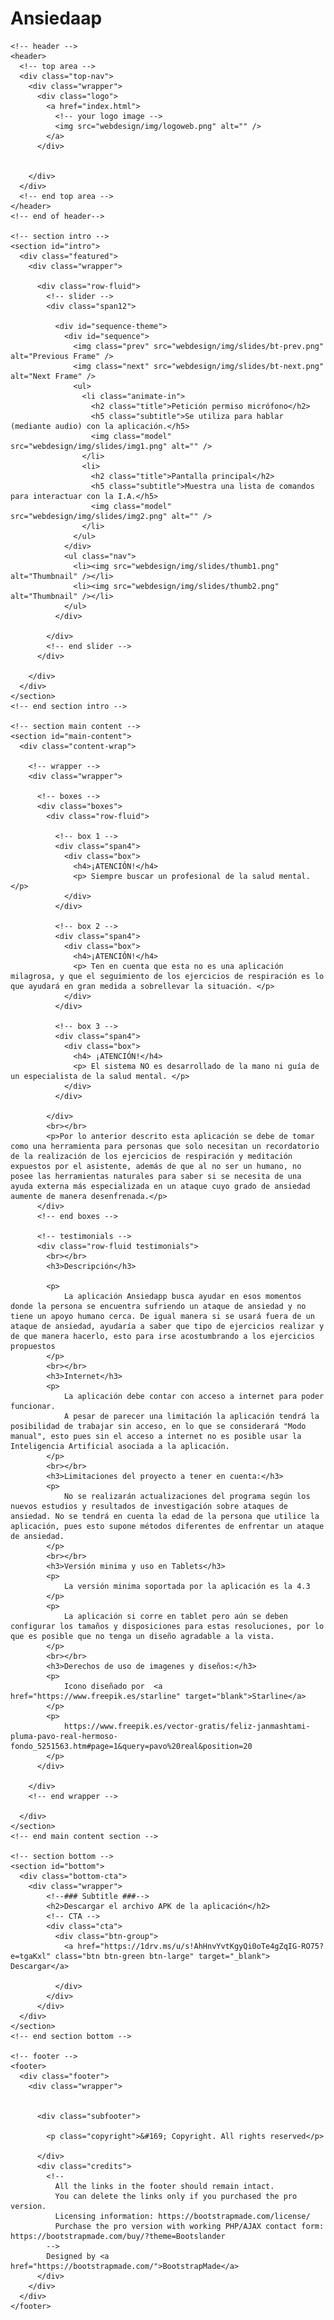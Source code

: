 # Ansiedaap
<!DOCTYPE HTML>
<html>

<head>

  <meta http-equiv="content-type" content="text/html; charset=utf-8" />
  <meta charset="utf-8">
  <meta name="viewport" content="width=device-width, initial-scale=1, maximum-scale=1">

  <title>Proyecto Ansiedapp</title>

  <meta name="keywords" content="" />
  <meta name="description" content="" />

  <!-- css -->
  <link rel="stylesheet" href="webdesign/css/bootstrap.css" />
  <link rel="stylesheet" href="webdesign/css/bootstrap-responsive.css" />
  <link rel="stylesheet" href="webdesign/css/prettyPhoto.css" />
  <link rel="stylesheet" href="webdesign/css/sequence.css" />
  <link rel="stylesheet" href="webdesign/css/style.css" />


  <!-- =======================================================
    Theme Name: Bootslander
    Theme URL: https://bootstrapmade.com/bootslander-free-bootstrap-landing-page-template/
    Author: BootstrapMade.com
    Author URL: https://bootstrapmade.com
	======================================================= -->
</head>

<body>

  <!-- main wrap -->
  <div class="main-wrap">

    <!-- header -->
    <header>
      <!-- top area -->
      <div class="top-nav">
        <div class="wrapper">
          <div class="logo">
            <a href="index.html">
              <!-- your logo image -->
              <img src="webdesign/img/logoweb.png" alt="" />
            </a>
          </div>

          
        </div>
      </div>
      <!-- end top area -->
    </header>
    <!-- end of header-->

    <!-- section intro -->
    <section id="intro">
      <div class="featured">
        <div class="wrapper">

          <div class="row-fluid">
            <!-- slider -->
            <div class="span12">

              <div id="sequence-theme">
                <div id="sequence">
                  <img class="prev" src="webdesign/img/slides/bt-prev.png" alt="Previous Frame" />
                  <img class="next" src="webdesign/img/slides/bt-next.png" alt="Next Frame" />
                  <ul>
                    <li class="animate-in">
                      <h2 class="title">Petición permiso micrófono</h2>
                      <h5 class="subtitle">Se utiliza para hablar (mediante audio) con la aplicación.</h5>
                      <img class="model" src="webdesign/img/slides/img1.png" alt="" />
                    </li>
                    <li>
                      <h2 class="title">Pantalla principal</h2>
                      <h5 class="subtitle">Muestra una lista de comandos para interactuar con la I.A.</h5>
                      <img class="model" src="webdesign/img/slides/img2.png" alt="" />
                    </li>
                  </ul>
                </div>
                <ul class="nav">
                  <li><img src="webdesign/img/slides/thumb1.png" alt="Thumbnail" /></li>
                  <li><img src="webdesign/img/slides/thumb2.png" alt="Thumbnail" /></li>
                </ul>
              </div>

            </div>
            <!-- end slider -->
          </div>

        </div>
      </div>
    </section>
    <!-- end section intro -->

    <!-- section main content -->
    <section id="main-content">
      <div class="content-wrap">

        <!-- wrapper -->
        <div class="wrapper">

          <!-- boxes -->
          <div class="boxes">
            <div class="row-fluid">

              <!-- box 1 -->
              <div class="span4">
                <div class="box">
                  <h4>¡ATENCIÓN!</h4>
                  <p> Siempre buscar un profesional de la salud mental. </p>
                </div>
              </div>

              <!-- box 2 -->
              <div class="span4">
                <div class="box">
                  <h4>¡ATENCIÓN!</h4>
                  <p> Ten en cuenta que esta no es una aplicación milagrosa, y que el seguimiento de los ejercicios de respiración es lo que ayudará en gran medida a sobrellevar la situación. </p>
                </div>
              </div>

              <!-- box 3 -->
              <div class="span4">
                <div class="box">
                  <h4> ¡ATENCIÓN!</h4>
                  <p> El sistema NO es desarrollado de la mano ni guía de un especialista de la salud mental. </p>
                </div>
              </div>

            </div>
			<br></br>
			<p>Por lo anterior descrito esta aplicación se debe de tomar como una herramienta para personas que solo necesitan un recordatorio de la realización de los ejercicios de respiración y meditación expuestos por el asistente, además de que al no ser un humano, no posee las herramientas naturales para saber si se necesita de una ayuda externa más especializada en un ataque cuyo grado de ansiedad aumente de manera desenfrenada.</p>
          </div>
          <!-- end boxes -->

          <!-- testimonials -->
          <div class="row-fluid testimonials">
			<br></br>
			<h3>Descripción</h3>
		  
            <p>
				La aplicación Ansiedapp busca ayudar en esos momentos donde la persona se encuentra sufriendo un ataque de ansiedad y no tiene un apoyo humano cerca. De igual manera si se usará fuera de un ataque de ansiedad, ayudaría a saber que tipo de ejercicios realizar y de que manera hacerlo, esto para irse acostumbrando a los ejercicios propuestos
			</p>
			<br></br>
			<h3>Internet</h3>
			<p>
				La aplicación debe contar con acceso a internet para poder funcionar.
				A pesar de parecer una limitación la aplicación tendrá la posibilidad de trabajar sin acceso, en lo que se considerará "Modo manual", esto pues sin el acceso a internet no es posible usar la Inteligencia Artificial asociada a la aplicación.
			</p>
			<br></br>
			<h3>Limitaciones del proyecto a tener en cuenta:</h3>
			<p>
				No se realizarán actualizaciones del programa según los nuevos estudios y resultados de investigación sobre ataques de ansiedad. No se tendrá en cuenta la edad de la persona que utilice la aplicación, pues esto supone métodos diferentes de enfrentar un ataque de ansiedad.
			</p>
			<br></br>
			<h3>Versión minima y uso en Tablets</h3>
			<p>
				La versión minima soportada por la aplicación es la 4.3
			</p>
			<p>			
				La aplicación si corre en tablet pero aún se deben configurar los tamaños y disposiciones para estas resoluciones, por lo que es posible que no tenga un diseño agradable a la vista.
			</p>
			<br></br>
			<h3>Derechos de uso de imagenes y diseños:</h3>
			<p>
				Icono diseñado por  <a href="https://www.freepik.es/starline" target="blank">Starline</a>
			</p>
			<p>
				https://www.freepik.es/vector-gratis/feliz-janmashtami-pluma-pavo-real-hermoso-fondo_5251563.htm#page=1&query=pavo%20real&position=20
			</p>
          </div>

        </div>
        <!-- end wrapper -->

      </div>
    </section>
    <!-- end main content section -->

    <!-- section bottom -->
    <section id="bottom">
      <div class="bottom-cta">
        <div class="wrapper">
            <!--### Subtitle ###-->
            <h2>Descargar el archivo APK de la aplicación</h2>
            <!-- CTA -->
            <div class="cta">
              <div class="btn-group">
                <a href="https://1drv.ms/u/s!AhHnvYvtKgyQi0oTe4gZqIG-RO75?e=tgaKxl" class="btn btn-green btn-large" target="_blank"> Descargar</a>
                
              </div>
            </div>
          </div>
      </div>
    </section>
    <!-- end section bottom -->

    <!-- footer -->
    <footer>
      <div class="footer">
        <div class="wrapper">
          

          <div class="subfooter">
            
            <p class="copyright">&#169; Copyright. All rights reserved</p>

          </div>
          <div class="credits">
            <!--
              All the links in the footer should remain intact.
              You can delete the links only if you purchased the pro version.
              Licensing information: https://bootstrapmade.com/license/
              Purchase the pro version with working PHP/AJAX contact form: https://bootstrapmade.com/buy/?theme=Bootslander
            -->
            Designed by <a href="https://bootstrapmade.com/">BootstrapMade</a>
          </div>
        </div>
      </div>
    </footer>


  </div>
  <!-- end main wrap -->

  <!-- Javascript Libraries -->
  <script src="webdesign/js/jquery.min.js"></script>
  <script src="webdesign/js/bootstrap.js"></script>
  <script src="webdesign/js/jquery.prettyPhoto.js"></script>
  <script src="webdesign/js/sequence.jquery.js"></script>
  <script src="webdesign/js/jquery-hover-effect.js"></script>

  <!-- Template Custom Javascript File -->
  <script src="webdesign/js/custom.js"></script>

</body>

</html>

